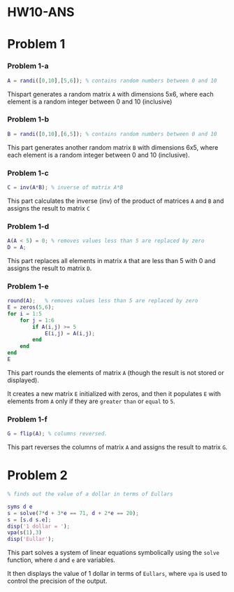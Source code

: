 # HW10-ANS
# Problem 1
### Problem 1-a
```matlab
A = randi([0,10],[5,6]); % contains random numbers between 0 and 10
```
Thispart generates a random matrix `A` with dimensions 5x6, where each element is a random integer between 0 and 10 (inclusive)
### Problem 1-b
```matlab
B = randi([0,10],[6,5]); % contains random numbers between 0 and 10
```
This part generates another random matrix `B` with dimensions 6x5, where each element is a random integer between 0 and 10 (inclusive).
### Problem 1-c
```matlab
C = inv(A*B); % inverse of matrix A*B 
```
This part calculates the inverse (inv) of the product of matrices `A` and `B` and assigns the result to matrix `C`
### Problem 1-d
```matlab
A(A < 5) = 0; % removes values less than 5 are replaced by zero
D = A;
```
This part replaces all elements in matrix `A` that are less than 5 with 0 and assigns the result to matrix `D`.
### Problem 1-e
```matlab
round(A);   % removes values less than 5 are replaced by zero
E = zeros(5,6);
for i = 1:5
    for j = 1:6
        if A(i,j) >= 5
            E(i,j) = A(i,j);
        end
    end
end
E
```
This part rounds the elements of matrix `A` (though the result is not stored or displayed).

It creates a new matrix `E` initialized with zeros, and then it populates `E` with elements from `A` only if they are `greater` 
`than` or `equal` to `5`.
### Problem 1-f
```matlab
G = flip(A); % columns reversed.
```
This part reverses the columns of matrix `A` and assigns the result to matrix `G`.
# Problem 2
```matlab
% finds out the value of a dollar in terms of Eullars

syms d e 
s = solve(7*d + 3*e == 71, d + 2*e == 20);
s = [s.d s.e];
disp('1 dollar = ');
vpa(s(1),3)
disp('Eullar');
```
This part solves a system of linear equations symbolically using the `solve` function, where `d` and `e` are variables.

It then displays the value of 1 dollar in terms of `Eullars`, where `vpa` is used to control the precision of the output.